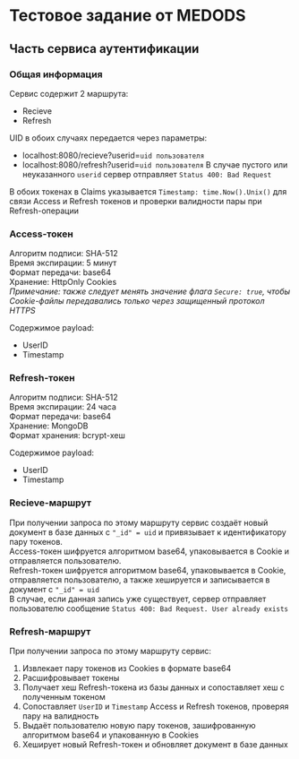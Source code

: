 # Тестовое задание от MEDODS
## Часть сервиса аутентификации
### Общая информация
Сервис содержит 2 маршрута:
* Recieve
* Refresh

UID в обоих случаях передается через параметры:
* localhost:8080/recieve?userid=`uid пользователя`
* localhost:8080/refresh?userid=`uid пользователя`
В случае пустого или неуказанного `userid` сервер отправляет `Status 400: Bad Request`

В обоих токенах в Claims указывается `Timestamp: time.Now().Unix()` для связи Access и Refresh токенов и проверки валидности пары при Refresh-операции

### Access-токен
Алгоритм подписи: SHA-512\
Время экспирации: 5 минут\
Формат передачи: base64\
Хранение: HttpOnly Cookies\
*Примечание: также следует менять значение флага `Secure: true`, чтобы Cookie-файлы передавались только через защищенный протокол HTTPS*

Содержимое payload:
* UserID
* Timestamp

### Refresh-токен
Алгоритм подписи: SHA-512\
Время экспирации: 24 часа\
Формат передачи: base64\
Хранение: MongoDB\
Формат хранения: bcrypt-хеш

Содержимое payload:
* UserID
* Timestamp

### Recieve-маршрут
При получении запроса по этому маршруту сервис создаёт новый документ в базе данных с `"_id" = uid` и привязывает к идентификатору пару токенов.\
Access-токен шифруется алгоритмом base64, упаковывается в Cookie и отправляется пользователю.\
Refresh-токен шифруется алгоритмом base64, упаковывается в Cookie, отправляется пользователю, а также хешируется и записывается в документ с `"_id" = uid`\
В случае, если данная запись уже существует, сервер отправляет пользователю сообщение `Status 400: Bad Request. User already exists`

### Refresh-маршрут
При получении запроса по этому маршруту сервис:
1. Извлекает пару токенов из Cookies в формате base64
2. Расшифровывает токены
3. Получает хеш Refresh-токена из базы данных и сопоставляет хеш с полученным токеном
4. Сопоставляет `UserID` и `Timestamp` Access и Refresh токенов, проверяя пару на валидность
5. Выдаёт пользователю новую пару токенов, зашифрованную алгоритмом base64 и упакованную в Cookies
6. Хеширует новый Refresh-токен и обновляет документ в базе данных
